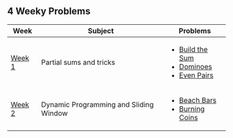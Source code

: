 ## 4 Weeky Problems
| Week  | Subject | Problems |
| ------------- | ------------- | ------------- |
| [Week 1](/week01)  | Partial sums and tricks  | <ul><li>[Build the Sum](/week01/build-the-sum/build-the-sum.pdf)</li><li>[Dominoes](/week01/dominoes/dominoes.pdf)</li><li>[Even Pairs](/week01/even-pairs/even-pairs.pdf)</li></ul>|
| [Week 2](/week02)  | Dynamic Programming and Sliding Window  | <ul><li>[Beach Bars](/week02/beach-bars/beach-bars.pdf)</li><li>[Burning Coins](/week02/burning-coins/burning-coins.pdf)</li></ul>|